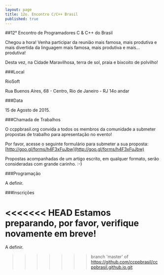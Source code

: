 ```yaml
---
layout: page
title: 12o. Encontro C/C++ Brasil
published: true
---
```




##12° Encontro de Programadores C & C++ do Brasil

Chegou a hora! Venha participar da reunião mais famosa, mais produtiva e mais divertida da linguagem mais famosa, mais produtiva e mais... produtiva!

Desta vez, na Cidade Maravilhosa, terra de sol, praia e bixcoito de polvilho!

###Local

RioSoft

Rua Buenos Aires, 68 - Centro, Rio de Janeiro - RJ
14o andar

###Data

15 de Agosto de 2015.

###Chamada de Trabalhos

O ccppbrasil.org convida a todos os membros da comunidade a submeter propostas de trabalho para apresentação no evento!

Por favor, acesse o seguinte formulário para submeter a sua proposta: [http://goo.gl/forms/h4F3xFuJbw](http://goo.gl/forms/h4F3xFuJbw)

Propostas acompanhadas de um artigo escrito, em qualquer formato, serão consideradas com grande carinho. :-)

###Programação

A definir.

###Inscrições

<<<<<<< HEAD
Estamos preparando, por favor, verifique novamente em breve!
=======
A definir.
>>>>>>> branch 'master' of https://github.com/ccppbrasil/ccppbrasil.github.io.git
